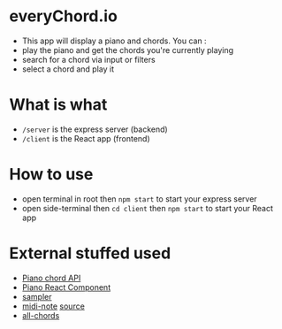 # everyChord.io
- This app will display a piano and chords.
You can :
- play the piano and get the chords you're currently playing
- search for a chord via input or filters
- select a chord and play it

# What is what
- `/server` is the express server (backend)
- `/client` is the React app (frontend)
# How to use
- open terminal in root then `npm start` to start your express server
- open side-terminal then `cd client` then `npm start` to start your React app

# External stuffed used
- [Piano chord API](https://pianoapi.jsdisco.dev/)
- [Piano React Component](https://www.kevinqi.com/react-piano/)
- [sampler](https://github.com/danigb/smplr)
- [midi-note](https://www.npmjs.com/package/midi-note?activeTab=readme) [source](https://www.inspiredacoustics.com/en/MIDI_note_numbers_and_center_frequencies)
- [all-chords](https://www.pianote.com/blog/all-piano-chords/)